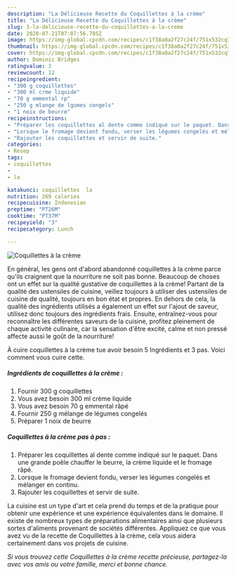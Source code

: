 ```yaml
---
description: "La Délicieuse Recette du Coquillettes à la crème"
title: "La Délicieuse Recette du Coquillettes à la crème"
slug: 3-la-delicieuse-recette-du-coquillettes-a-la-creme
date: 2020-07-21T07:07:56.785Z
image: https://img-global.cpcdn.com/recipes/c1f38a0a2f27c24f/751x532cq70/coquillettes-a-la-creme-photo-principale-de-la-recette.jpg
thumbnail: https://img-global.cpcdn.com/recipes/c1f38a0a2f27c24f/751x532cq70/coquillettes-a-la-creme-photo-principale-de-la-recette.jpg
cover: https://img-global.cpcdn.com/recipes/c1f38a0a2f27c24f/751x532cq70/coquillettes-a-la-creme-photo-principale-de-la-recette.jpg
author: Dominic Bridges
ratingvalue: 3
reviewcount: 12
recipeingredient:
- "300 g coquillettes"
- "300 ml crme liquide"
- "70 g emmental rp"
- "250 g mlange de lgumes congels"
- "1 noix de beurre"
recipeinstructions:
- "Préparer les coquillettes al dente comme indiqué sur le paquet. Dans une grande poêle chauffer le beurre, la crème liquide et le fromage râpé."
- "Lorsque le fromage devient fondu, verser les légumes congelés et mélanger en continu."
- "Rajouter les coquillettes et servir de suite."
categories:
- Resep
tags:
- coquillettes
- 
- la

katakunci: coquillettes  la 
nutrition: 269 calories
recipecuisine: Indonesian
preptime: "PT26M"
cooktime: "PT37M"
recipeyield: "3"
recipecategory: Lunch

---
```



![Coquillettes à la crème](https://img-global.cpcdn.com/recipes/c1f38a0a2f27c24f/751x532cq70/coquillettes-a-la-creme-photo-principale-de-la-recette.jpg)

En général, les gens ont d'abord abandonné coquillettes à la crème parce qu'ils craignent que la nourriture ne soit pas bonne. Beaucoup de choses ont un effet sur la qualité gustative de coquillettes à la crème! Partant de la qualité des ustensiles de cuisine, veillez toujours à utiliser des ustensiles de cuisine de qualité, toujours en bon état et propres. En dehors de cela, la qualité des ingrédients utilisés a également un effet sur l'ajout de saveur, utilisez donc toujours des ingrédients frais. Ensuite, entraînez-vous pour reconnaître les différentes saveurs de la cuisine, profitez pleinement de chaque activité culinaire, car la sensation d'être excité, calme et non pressé affecte aussi le goût de la nourriture!

<!--inarticleads1-->

À cuire coquillettes à la crème tue avoir besoin 5 Ingrédients et 3 pas. Voici comment vous cuire cette.

##### Ingrédients de coquillettes à la crème :

1. Fournir 300 g coquillettes
1. Vous avez besoin 300 ml crème liquide
1. Vous avez besoin 70 g emmental râpé
1. Fournir 250 g mélange de légumes congelés
1. Préparer 1 noix de beurre




<!--inarticleads2-->

##### Coquillettes à la crème pas à pas :

1. Préparer les coquillettes al dente comme indiqué sur le paquet. Dans une grande poêle chauffer le beurre, la crème liquide et le fromage râpé.
1. Lorsque le fromage devient fondu, verser les légumes congelés et mélanger en continu.
1. Rajouter les coquillettes et servir de suite.




<!--inarticleads1-->

<p>
La cuisine est un type d'art et cela prend du temps et de la pratique pour obtenir une expérience et une expérience équivalentes dans le domaine. Il existe de nombreux types de préparations alimentaires ainsi que plusieurs sortes d'aliments provenant de sociétés différentes. Appliquez ce que vous avez vu de la recette de Coquillettes à la crème, cela vous aidera certainement dans vos projets de cuisine.
</p>

<p>
<i>Si vous trouvez cette Coquillettes à la crème recette précieuse, partagez-la avec vos amis ou votre famille, merci et bonne chance.</i>
</p>
